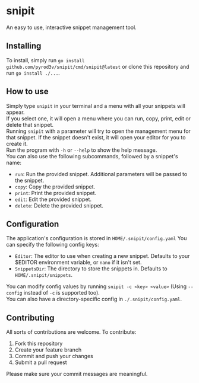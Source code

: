 # snipit
An easy to use, interactive snippet management tool.

## Installing
To install, simply run `go install github.com/pyrod3v/snipit/cmd/snipit@latest` or clone this repository and run `go install ./...`.

## How to use
Simply type `snipit` in your terminal and a menu with all your snippets will appear.  
If you select one, it will open a menu where you can run, copy, print, edit or delete that snippet.  
Running `snipit` with a parameter will try to open the management menu for that snippet. If the snippet doesn't exist, it will open your editor for you to create it.  
Run the program with `-h` or `--help` to show the help message.  
You can also use the following subcommands, followed by a snippet's name:
- `run`: Run the provided snippet. Additional parameters will be passed to the snippet.
- `copy`: Copy the provided snippet.
- `print`: Print the provided snippet.
- `edit`: Edit the provided snippet.
- `delete`: Delete the provided snippet.

## Configuration
The application's configuration is stored in `HOME/.snipit/config.yaml`
You can specify the following config keys:
- `Editor`: The editor to use when creating a new snippet. Defaults to your $EDITOR environment variable, or `nano` if it isn't set.
- `SnippetsDir`: The directory to store the snippets in. Defaults to `HOME/.snipit/snippets`.

You can modify config values by running `snipit -c <key> <value>` (Using `--config` instead of `-c` is supported too).  
You can also have a directory-specific config in `./.snipit/config.yaml`.  

## Contributing
All sorts of contributions are welcome. To contribute:
1. Fork this repository
2. Create your feature branch
3. Commit and push your changes
4. Submit a pull request

Please make sure your commit messages are meaningful.
